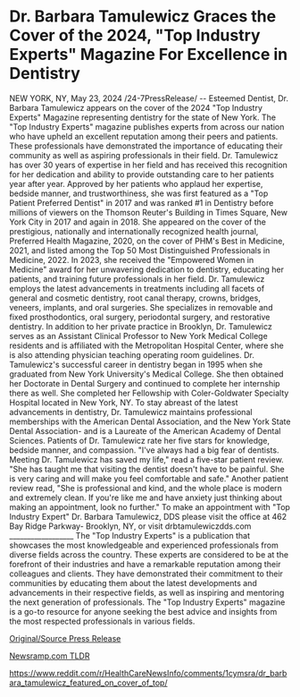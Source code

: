 # Dr. Barbara Tamulewicz Graces the Cover of the 2024, "Top Industry Experts" Magazine For Excellence in Dentistry

NEW YORK, NY, May 23, 2024 /24-7PressRelease/ -- Esteemed Dentist, Dr. Barbara Tamulewicz appears on the cover of the 2024 "Top Industry Experts" Magazine representing dentistry for the state of New York.  The "Top Industry Experts" magazine publishes experts from across our nation who have upheld an excellent reputation among their peers and patients. These professionals have demonstrated the importance of educating their community as well as aspiring professionals in their field.  Dr. Tamulewicz has over 30 years of expertise in her field and has received this recognition for her dedication and ability to provide outstanding care to her patients year after year.  Approved by her patients who applaud her expertise, bedside manner, and trustworthiness, she was first featured as a "Top Patient Preferred Dentist" in 2017 and was ranked #1 in Dentistry before millions of viewers on the Thomson Reuter's Building in Times Square, New York City in 2017 and again in 2018.   She appeared on the cover of the prestigious, nationally and internationally recognized health journal, Preferred Health Magazine, 2020, on the cover of PHM's Best in Medicine, 2021, and listed among the Top 50 Most Distinguished Professionals in Medicine, 2022. In 2023, she received the "Empowered Women in Medicine" award for her unwavering dedication to dentistry, educating her patients, and training future professionals in her field.   Dr. Tamulewicz employs the latest advancements in treatments including all facets of general and cosmetic dentistry, root canal therapy, crowns, bridges, veneers, implants, and oral surgeries. She specializes in removable and fixed prosthodontics, oral surgery, periodontal surgery, and restorative dentistry.   In addition to her private practice in Brooklyn, Dr. Tamulewicz serves as an Assistant Clinical Professor to New York Medical College residents and is affiliated with the Metropolitan Hospital Center, where she is also attending physician teaching operating room guidelines.  Dr. Tamulewicz's successful career in dentistry began in 1995 when she graduated from New York University's Medical College. She then obtained her Doctorate in Dental Surgery and continued to complete her internship there as well. She completed her Fellowship with Coler-Goldwater Specialty Hospital located in New York, NY.  To stay abreast of the latest advancements in dentistry, Dr. Tamulewicz maintains professional memberships with the American Dental Association, and the New York State Dental Association- and is a Laureate of the American Academy of Dental Sciences.  Patients of Dr. Tamulewicz rate her five stars for knowledge, bedside manner, and compassion.  "I've always had a big fear of dentists. Meeting Dr. Tamulewicz has saved my life," read a five-star patient review. "She has taught me that visiting the dentist doesn't have to be painful. She is very caring and will make you feel comfortable and safe."  Another patient review read, "She is professional and kind, and the whole place is modern and extremely clean. If you're like me and have anxiety just thinking about making an appointment, look no further."  To make an appointment with "Top Industry Expert" Dr. Barbara Tamulewicz, DDS please visit the office at 462 Bay Ridge Parkway- Brooklyn, NY, or visit drbtamulewiczdds.com __________________  The "Top Industry Experts" is a publication that showcases the most knowledgeable and experienced professionals from diverse fields across the country. These experts are considered to be at the forefront of their industries and have a remarkable reputation among their colleagues and clients. They have demonstrated their commitment to their communities by educating them about the latest developments and advancements in their respective fields, as well as inspiring and mentoring the next generation of professionals. The "Top Industry Experts" magazine is a go-to resource for anyone seeking the best advice and insights from the most respected professionals in various fields. 

[Original/Source Press Release](https://www.24-7pressrelease.com/press-release/511126/dr-barbara-tamulewicz-graces-the-cover-of-the-2024-top-industry-experts-magazine-for-excellence-in-dentistry)
                    

[Newsramp.com TLDR](None) 

https://www.reddit.com/r/HealthCareNewsInfo/comments/1cymsra/dr_barbara_tamulewicz_featured_on_cover_of_top/